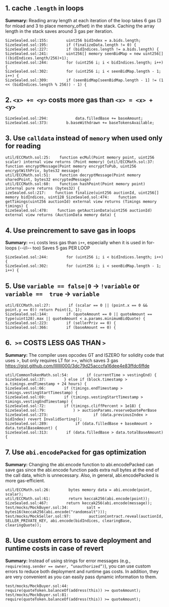 
## 1. cache `.length` in loops
**Summary:**    Reading array length at each iteration of the loop takes 6 gas (3 for mload and 3 to place memory_offset) in the stack.
Caching the array length in the stack saves around 3 gas per iteration.

```solidity
SizeSealed.sol:155:        uint256 bidIndex = a.bids.length;
SizeSealed.sol:195:        if (finalizeData.length != 0) {
SizeSealed.sol:227:        if (bidIndices.length != a.bids.length) {
SizeSealed.sol:241:        uint256[] memory seenBidMap = new uint256[]((bidIndices.length/256)+1);
SizeSealed.sol:244:        for (uint256 i; i < bidIndices.length; i++) {
SizeSealed.sol:302:        for (uint256 i; i < seenBidMap.length - 1; i++) {
SizeSealed.sol:309:        if (seenBidMap[seenBidMap.length - 1] != (1 << (bidIndices.length % 256)) - 1) {
```


## 2. `<x> += <y>` costs more gas than `<x> = <x> + <y>` 
```solidity
SizeSealed.sol:294:            data.filledBase += baseAmount;
SizeSealed.sol:373:        b.baseWithdrawn += baseTokensAvailable;
```
## 3. Use `calldata` instead of `memory` when used only for reading
```solidity
util/ECCMath.sol:25:    function ecMul(Point memory point, uint256 scalar) internal view returns (Point memory) {util/ECCMath.sol:37:    function encryptMessage(Point memory encryptToPub, uint256 encryptWithPriv, bytes32 message)
util/ECCMath.sol:51:    function decryptMessage(Point memory sharedPoint, bytes32 encryptedMessage)
util/ECCMath.sol:60:    function hashPoint(Point memory point) internal pure returns (bytes32) {
izeSealed.sol:217:    function finalize(uint256 auctionId, uint256[] memory bidIndices, uint128 SizeSealed.sol:474:    function getTimings(uint256 auctionId) external view returns (Timings memory timings) {
SizeSealed.sol:478:    function getAuctionData(uint256 auctionId) external view returns (AuctionData memory data) {
```

## 4. Use preincrement to save gas in loops
**Summary:** `++i` costs less gas than `i++`, especially when it is used in for-loops (--i/i-- too) Saves 5 gas PER LOOP
```solidity
SizeSealed.sol:244:        for (uint256 i; i < bidIndices.length; i++) {
SizeSealed.sol:302:        for (uint256 i; i < seenBidMap.length - 1; i++) {
```


## 5. Use `variable == false|0` -> `!variable` or `variable ==  true` -> `variable`
```solidity
util/ECCMath.sol:27:        if (scalar == 0 || (point.x == 0 && point.y == 0)) return Point(1, 1);
SizeSealed.sol:144:        if (quoteAmount == 0 || quoteAmount == type(uint128).max || quoteAmount < a.params.minimumBidQuote) {
SizeSealed.sol:223:        if (sellerPriv == 0) {
SizeSealed.sol:366:        if (baseAmount == 0) {

```


## 6.` >=` COSTS LESS GAS THAN `>`
**Summary:** The compiler uses opcodes GT and ISZERO for solidity code that uses >, but only requires LT for >=, which saves 3 gas https://gist.github.com/IllIllI000/3dc79d25acccfa16dee4e83ffdc6ffde 
```solidity
util/CommonTokenMath.sol:54:        if (currentTime > vestingEnd) {
SizeSealed.sol:37:        } else if (block.timestamp > a.timings.endTimestamp + 24 hours) {
SizeSealed.sol:66:        if (timings.endTimestamp > timings.vestingStartTimestamp) {
SizeSealed.sol:69:        if (timings.vestingStartTimestamp > timings.vestingEndTimestamp) {
SizeSealed.sol:72:        if (timings.cliffPercent > 1e18) {
SizeSealed.sol:79:            ) > auctionParams.reserveQuotePerBase
SizeSealed.sol:273:                    if (data.previousIndex > bidIndex) revert InvalidSorting();
SizeSealed.sol:289:            if (data.filledBase + baseAmount > data.totalBaseAmount) {
SizeSealed.sol:313:        if (data.filledBase > data.totalBaseAmount) {

```

## 7. Use `abi.encodePacked` for gas optimization 
**Summary:**  Changing the abi.encode function to abi.encodePacked  can save gas since the abi.encode function pads extra null bytes at the end of the call data, which is unnecessary. Also, in general, abi.encodePacked is more gas-efficient.
```solidity
util/ECCMath.sol:26:        bytes memory data = abi.encode(point, scalar);
util/ECCMath.sol:61:        return keccak256(abi.encode(point));
SizeSealed.sol:467:        return keccak256(abi.encode(message));
test/mocks/MockBuyer.sol:34:        salt = bytes16(keccak256(abi.encode("randomsalt")));
test/mocks/MockSeller.sol:97:        auctionContract.reveal(auctionId, SELLER_PRIVATE_KEY, abi.encode(bidIndices, clearingBase, clearingQuote));

```



## 8. Use custom errors to save deployment and runtime costs in case of revert
**Summary:** Instead of using strings for error messages (e.g., `require(msg.sender == owner, “unauthorized”)`), you can use custom errors to reduce both deployment and runtime gas costs. In addition, they are very convenient as you can easily pass dynamic information to them.
```solidity
test/mocks/MockBuyer.sol:44:        require(quoteToken.balanceOf(address(this)) >= quoteAmount);
test/mocks/MockBuyer.sol:81:        require(quoteToken.balanceOf(address(this)) >= quoteAmount);
```

